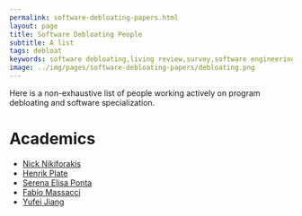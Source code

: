 ```yaml
---
permalink: software-debloating-papers.html
layout: page
title: Software Debloating People
subtitle: A list
tags: debloat
keywords: software debloating,living review,survey,software engineering
image: ../img/pages/software-debloating-papers/debloating.png 
---
```


<!-- Carbon ads -->
<div class="cesarcarbon">
   <script async type="text/javascript" src="//cdn.carbonads.com/carbon.js?serve=CESI52JM&placement=wwwcesarsotovaleronet" id="_carbonads_js"></script>
</div>

Here is a non-exhaustive list of people working actively on program debloating and software specialization.

# Academics

- [Nick Nikiforakis](https://scholar.google.com/citations?user=VgrmjeYAAAAJ)
- [Henrik Plate](https://scholar.google.com/citations?user=Kaleo5YAAAAJ&hl=en)
- [Serena Elisa Ponta](https://scholar.google.it/citations?user=DFVwF6sAAAAJ&hl=en)
- [Fabio Massacci](https://scholar.google.com/citations?user=gC_ZVPgAAAAJ&hl=en)
- [Yufei Jiang](https://scholar.google.com/citations?user=I3SIsn8AAAAJ&hl=en)



